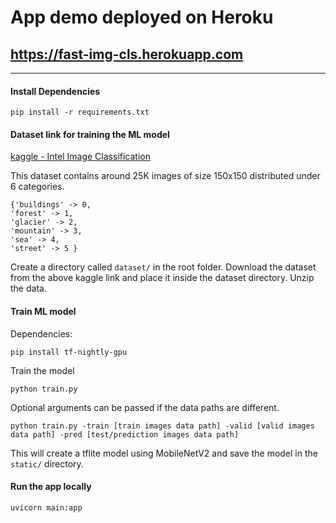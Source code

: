 # App demo deployed on Heroku
## https://fast-img-cls.herokuapp.com

---
#### Install Dependencies

```
pip install -r requirements.txt
```

#### Dataset link for training the ML model

[kaggle - Intel Image Classification](https://www.kaggle.com/datasets/puneet6060/intel-image-classification)

This dataset contains around 25K images of size 150x150 distributed under 6 categories.

```
{'buildings' -> 0,
'forest' -> 1,
'glacier' -> 2,
'mountain' -> 3,
'sea' -> 4,
'street' -> 5 }
```

Create a directory called `dataset/` in the root folder.
Download the dataset from the above kaggle link and place it inside the dataset directory. Unzip the data.

#### Train ML model

Dependencies:

```
pip install tf-nightly-gpu

```

Train the model

```
python train.py
```

Optional arguments can be passed if the data paths are different.

```
python train.py -train [train images data path] -valid [valid images data path] -pred [test/prediction images data path]
```

This will create a tflite model using MobileNetV2 and save the model in the `static/` directory.

#### Run the app locally

```
uvicorn main:app
```

